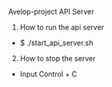 Avelop-project API Server

1. How to run the api server
- $ ./start_api_server.sh

2. How to stop the server
- Input Control + C


